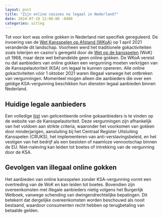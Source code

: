 ```yaml
---
layout: post
title: "Zijn online casinos nu legaal in Nederland?"
date: 2024-07-18 12:00:00 -0400
categories: uitleg
---
```


Tot voor kort was online gokken in Nederland niet specifiek gereguleerd. De invoering van de [Wet Kansspelen op Afstand (WKoA)](https://wetten.overheid.nl/BWBR0044767) op 1 april 2021 veranderde dit landschap. Voorheen werd het traditionele gokactiviteiten zoals loterijen en casino's geregeld door de [Wet op de kansspelen](https://wetten.overheid.nl/BWBR0002469) (WoK) uit 1968, maar deze wet behandelde geen online gokken. De WKoA vereist nu dat aanbieders van online gokken een vergunning moeten verkrijgen van de Kansspelautoriteit (KSA) om legaal te kunnen opereren. Alle online gokactiviteiten vóór 1 oktober 2021 waren illegaal vanwege het ontbreken van vergunningen. Momenteel mogen alleen die aanbieders die over een geldige KSA-vergunning beschikken hun diensten legaal aanbieden binnen Nederland.

## Huidige legale aanbieders
Een volledige [lijst](https://kansspelautoriteit.nl/veilig-spelen/veilig-online-gokken/kansspelwijzer-online-gokken/) van gelicentieerde online gokaanbieders is te vinden op de website van de Kansspelautoriteit. Deze vergunningen zijn afhankelijk van het voldoen aan strikte criteria, waaronder het voorkomen van gokken door minderjarigen, aansluiting bij het Centraal Register Uitsluiting Kansspelen (CRUKS), het implementeren van anti-verslavingsbeleid, en het vestigen van het bedrijf als een besloten of naamloze vennootschap binnen de EU. Niet-naleving kan leiden tot boetes of intrekking van de vergunning door de KSA.

## Gevolgen van illegaal online gokken
Het aanbieden van online kansspelen zonder KSA-vergunning vormt een overtreding van de WoK en kan leiden tot boetes. Bovendien zijn overeenkomsten met illegale aanbieders nietig volgens het Burgerlijk Wetboek, vanwege schending van dwingendrechtelijke bepalingen. Dit betekent dat dergelijke overeenkomsten worden beschouwd als nooit bestaand, waardoor consumenten recht hebben op terugbetaling van betaalde gelden.